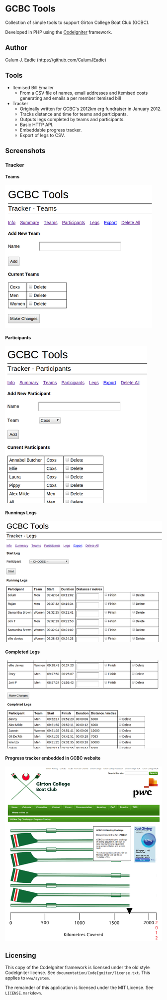 GCBC Tools
==========

Collection of simple tools to support Girton College Boat Club (GCBC).

Developed in PHP using the [CodeIgniter](http://codeigniter.com/) framework.

Author
------

Calum J. Eadie (https://github.com/CalumJEadie)

Tools
-----

* Itemised Bill Emailer
    * From a CSV file of names, email addresses and itemised costs generating and emails a per member itemised bill
* Tracker
    * Originally written for GCBC's 2012km erg fundraiser in January 2012.
    * Tracks distance and time for teams and participants.
    * Outputs legs completed by teams and participants.
    * Basic HTTP API.
    * Embeddable progress tracker.
    * Export of legs to CSV.
    
Screenshots
-----------

### Tracker

#### Teams
![Teams][1]

#### Participants
![Participants][2]

#### Runnings Legs
![Running Legs][3]

#### Completed Legs
![Completed Legs][4]

#### Progress tracker embedded in GCBC website
![Progress tracker embedded in GCBC website][5]

[1]: https://github.com/CalumJEadie/gcbc-tools/raw/master/documentation/screenshots/teams.png
[2]: https://github.com/CalumJEadie/gcbc-tools/raw/master/documentation/screenshots/participants.png
[3]: https://github.com/CalumJEadie/gcbc-tools/raw/master/documentation/screenshots/legs-1.png
[4]: https://github.com/CalumJEadie/gcbc-tools/raw/master/documentation/screenshots/legs-2.png
[5]: https://github.com/CalumJEadie/gcbc-tools/raw/master/documentation/screenshots/gcbc-website.png

Licensing
---------

This copy of the CodeIgniter framework is licensed under the old style CodeIgniter license. See `documentation/CodeIgniter/license.txt`. This applies to `www/system`.

The remainder of this application is licensed under the MIT License. See `LICENSE.markdown`.

